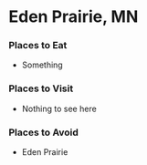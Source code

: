 # Eden Prairie, MN

### Places to Eat
- Something

### Places to Visit
- Nothing to see here

### Places to Avoid
- Eden Prairie
